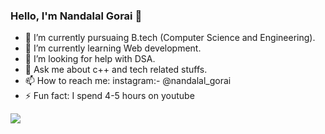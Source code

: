 ### Hello, I'm Nandalal Gorai 👋

- 🔭 I’m currently pursuaing B.tech (Computer Science and Engineering).
- 🌱 I’m currently learning Web development.
- 🤔 I’m looking for help with DSA.
- 💬 Ask me about c++ and tech related stuffs.
- 📫 How to reach me: instagram:- @nandalal_gorai
- ⚡ Fun fact: I spend 4-5 hours on youtube 

<img src="https://github-readme-stats.vercel.app/api?username=NANDALALGORAI&&show_icons=true&title_color=ffffff&icon_color=bb2acf&text_color=daf7dc&bg_color=151515">
